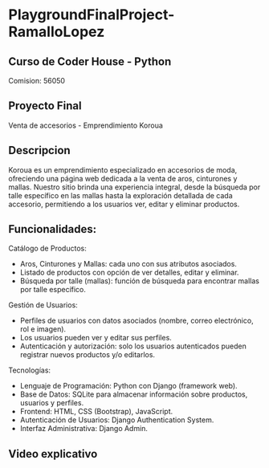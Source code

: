 # PlaygroundFinalProject-RamalloLopez

## Curso de Coder House - Python
Comision: 56050

## Proyecto Final
Venta de accesorios - Emprendimiento Koroua

## Descripcion
Koroua es un emprendimiento especializado en accesorios de moda, ofreciendo una página web dedicada a la venta de aros, cinturones y mallas. Nuestro sitio brinda una experiencia integral, desde la búsqueda por talle específico en las mallas hasta la exploración detallada de cada accesorio, permitiendo a los usuarios ver, editar y eliminar productos.

## Funcionalidades:
Catálogo de Productos:
  - Aros, Cinturones y Mallas: cada uno con sus atributos asociados.
  - Listado de productos con opción de ver detalles, editar y eliminar.
  - Búsqueda por talle (mallas): función de búsqueda para encontrar mallas por talle específico.

Gestión de Usuarios:
  - Perfiles de usuarios con datos asociados (nombre, correo electrónico, rol e imagen).
  - Los usuarios pueden ver y editar sus perfiles.
  - Autenticación y autorización: solo los usuarios autenticados pueden registrar nuevos productos y/o editarlos.

Tecnologías:
  - Lenguaje de Programación: Python con Django (framework web).
  - Base de Datos: SQLite para almacenar información sobre productos, usuarios y perfiles.
  - Frontend: HTML, CSS (Bootstrap), JavaScript.
  - Autenticación de Usuarios: Django Authentication System.
  - Interfaz Administrativa: Django Admin.
  
## Video explicativo

